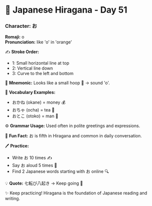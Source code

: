 # 📖 Japanese Hiragana - Day 51

### Character: お  
**Romaji:** o  
**Pronunciation:** like 'o' in 'orange'  

✍️ **Stroke Order:**  
- 1: Small horizontal line at top
- 2: Vertical line down
- 3: Curve to the left and bottom

📝 **Mnemonic:** Looks like a small hoop 🎯 → sound 'o'.  

📌 **Vocabulary Examples:**  
- おかね (okane) = money 💰
- おちゃ (ocha) = tea 🍵
- おとこ (otoko) = man 👨

⚙️ **Grammar Usage:** Used often in polite greetings and expressions.  

🎉 **Fun Fact:** お is fifth in Hiragana and common in daily conversation.  

🖊️ **Practice:**  
- Write お 10 times ✍️
- Say お aloud 5 times 🎤
- Find 2 Japanese words starting with お online 🔍

💡 **Quote:** 七転び八起き → Keep going 💪  

✨ Keep practicing! Hiragana is the foundation of Japanese reading and writing.
